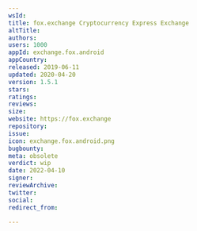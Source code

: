 ```yaml
---
wsId: 
title: fox.exchange Cryptocurrency Express Exchange
altTitle: 
authors: 
users: 1000
appId: exchange.fox.android
appCountry: 
released: 2019-06-11
updated: 2020-04-20
version: 1.5.1
stars: 
ratings: 
reviews: 
size: 
website: https://fox.exchange
repository: 
issue: 
icon: exchange.fox.android.png
bugbounty: 
meta: obsolete
verdict: wip
date: 2022-04-10
signer: 
reviewArchive: 
twitter: 
social: 
redirect_from: 

---
```


